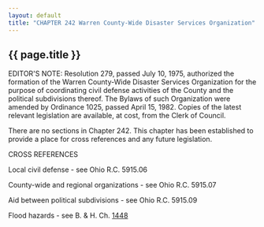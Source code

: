 ```yaml
---
layout: default
title: "CHAPTER 242 Warren County-Wide Disaster Services Organization"
---
```


{{ page.title }}
----------------

EDITOR'S NOTE: Resolution 279, passed July 10, 1975, authorized the formation of the Warren County-Wide Disaster Services Organization for the purpose of coordinating civil defense activities of the County and the political subdivisions thereof. The Bylaws of such Organization were amended by Ordinance 1025, passed April 15, 1982. Copies of the latest relevant legislation are available, at cost, from the Clerk of Council.

There are no sections in Chapter 242. This chapter has been established to provide a place for cross references and any future legislation.

CROSS REFERENCES

Local civil defense - see Ohio R.C. 5915.06

County-wide and regional organizations - see Ohio R.C. 5915.07

Aid between political subdivisions - see Ohio R.C. 5915.09

Flood hazards - see B. &amp; H. Ch. [1448](57532eef.html)